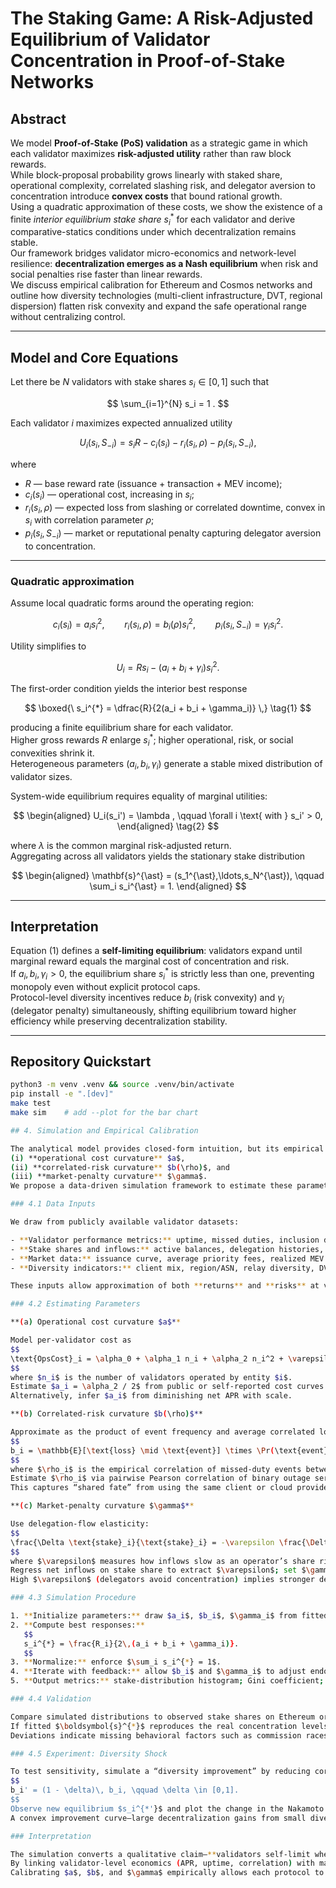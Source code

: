 # The Staking Game: A Risk-Adjusted Equilibrium of Validator Concentration in Proof-of-Stake Networks

## Abstract

We model **Proof-of-Stake (PoS) validation** as a strategic game in which each validator maximizes **risk-adjusted utility** rather than raw block rewards.  
While block-proposal probability grows linearly with staked share, operational complexity, correlated slashing risk, and delegator aversion to concentration introduce **convex costs** that bound rational growth.  
Using a quadratic approximation of these costs, we show the existence of a finite *interior equilibrium stake share* $s_i^{*}$ for each validator and derive comparative-statics conditions under which decentralization remains stable.  
Our framework bridges validator micro-economics and network-level resilience: **decentralization emerges as a Nash equilibrium** when risk and social penalties rise faster than linear rewards.  
We discuss empirical calibration for Ethereum and Cosmos networks and outline how diversity technologies (multi-client infrastructure, DVT, regional dispersion) flatten risk convexity and expand the safe operational range without centralizing control.

---

## Model and Core Equations

Let there be $N$ validators with stake shares $s_i \in [0,1]$ such that  

$$
\sum_{i=1}^{N} s_i = 1 .
$$

Each validator $i$ maximizes expected annualized utility

$$
U_i(s_i,S_{-i}) = s_i R - c_i(s_i) - r_i(s_i,\rho) - p_i(s_i,S_{-i}),
$$

where  

- $R$ — base reward rate (issuance + transaction + MEV income);  
- $c_i(s_i)$ — operational cost, increasing in $s_i$;  
- $r_i(s_i,\rho)$ — expected loss from slashing or correlated downtime, convex in $s_i$ with correlation parameter $\rho$;  
- $p_i(s_i,S_{-i})$ — market or reputational penalty capturing delegator aversion to concentration.

---

### Quadratic approximation

Assume local quadratic forms around the operating region:

$$
c_i(s_i)=a_i s_i^2, \qquad  
r_i(s_i,\rho)=b_i(\rho) s_i^2, \qquad  
p_i(s_i,S_{-i})=\gamma_i s_i^2 .
$$

Utility simplifies to

$$
U_i = R s_i - (a_i + b_i + \gamma_i)s_i^2 .
$$

The first-order condition yields the interior best response

$$
\boxed{\ s_i^{*} = \dfrac{R}{2(a_i + b_i + \gamma_i)} \,} \tag{1}
$$

producing a finite equilibrium share for each validator.  
Higher gross rewards $R$ enlarge $s_i^{*}$; higher operational, risk, or social convexities shrink it.  
Heterogeneous parameters $(a_i,b_i,\gamma_i)$ generate a stable mixed distribution of validator sizes.

System-wide equilibrium requires equality of marginal utilities:

$$
\begin{aligned}
U_i(s_i') = \lambda , \qquad \forall i \text{ with } s_i' > 0,
\end{aligned}
\tag{2}
$$

where $\lambda$ is the common marginal risk-adjusted return.  
Aggregating across all validators yields the stationary stake distribution  

$$
\begin{aligned}
\mathbf{s}^{\ast} = (s_1^{\ast},\ldots,s_N^{\ast}), \qquad
\sum_i s_i^{\ast} = 1.
\end{aligned}
$$

---

## Interpretation

Equation (1) defines a **self-limiting equilibrium**: validators expand until marginal reward equals the marginal cost of concentration and risk.  
If $a_i,b_i,\gamma_i>0$, the equilibrium share $s_i^{*}$ is strictly less than one, preventing monopoly even without explicit protocol caps.  
Protocol-level diversity incentives reduce $b_i$ (risk convexity) and $\gamma_i$ (delegator penalty) simultaneously, shifting equilibrium toward higher efficiency while preserving decentralization stability.

---

## Repository Quickstart

```bash
python3 -m venv .venv && source .venv/bin/activate
pip install -e ".[dev]"
make test
make sim    # add --plot for the bar chart

## 4. Simulation and Empirical Calibration

The analytical model provides closed-form intuition, but its empirical relevance depends on calibrating three key convexities:  
(i) **operational cost curvature** $a$,  
(ii) **correlated-risk curvature** $b(\rho)$, and  
(iii) **market-penalty curvature** $\gamma$.  
We propose a data-driven simulation framework to estimate these parameters and recover the equilibrium stake distribution $\boldsymbol{s}^{*}$.

### 4.1 Data Inputs

We draw from publicly available validator datasets:

- **Validator performance metrics:** uptime, missed duties, inclusion distance, slashing records (Ethereum BeaconChain API, Cosmos Hub indexers).  
- **Stake shares and inflows:** active balances, delegation histories, liquid-staking allocations (Lido, Rocket Pool, Cosmos delegations).  
- **Market data:** issuance curve, average priority fees, realized MEV distributions (MEV-Boost dashboards).  
- **Diversity indicators:** client mix, region/ASN, relay diversity, DVT cluster topology.

These inputs allow approximation of both **returns** and **risks** at validator and network levels.

### 4.2 Estimating Parameters

**(a) Operational cost curvature $a$**

Model per-validator cost as  
$$
\text{OpsCost}_i = \alpha_0 + \alpha_1 n_i + \alpha_2 n_i^2 + \varepsilon_i,
$$
where $n_i$ is the number of validators operated by entity $i$.  
Estimate $a_i = \alpha_2 / 2$ from public or self-reported cost curves (infrastructure, maintenance, key management).  
Alternatively, infer $a_i$ from diminishing net APR with scale.

**(b) Correlated-risk curvature $b(\rho)$**

Approximate as the product of event frequency and average correlated loss:
$$
b_i = \mathbb{E}[\text{loss} \mid \text{event}] \times \Pr(\text{event}) \times \rho_i,
$$
where $\rho_i$ is the empirical correlation of missed-duty events between validators within the same operator cluster.  
Estimate $\rho_i$ via pairwise Pearson correlation of binary outage series (1 if missed duty, 0 otherwise).  
This captures “shared fate” from using the same client or cloud provider.

**(c) Market-penalty curvature $\gamma$**

Use delegation-flow elasticity:
$$
\frac{\Delta \text{stake}_i}{\text{stake}_i} = -\varepsilon \frac{\Delta s_i}{s_i},
$$
where $\varepsilon$ measures how inflows slow as an operator’s share rises.  
Regress net inflows on stake share to extract $\varepsilon$; set $\gamma_i \propto \varepsilon$.  
High $\varepsilon$ (delegators avoid concentration) implies stronger decentralization forces.

### 4.3 Simulation Procedure

1. **Initialize parameters:** draw $a_i$, $b_i$, $\gamma_i$ from fitted distributions across the top $N$ operators.  
2. **Compute best responses:**
   $$
   s_i^{*} = \frac{R_i}{2\,(a_i + b_i + \gamma_i)}.
   $$
3. **Normalize:** enforce $\sum_i s_i^{*} = 1$.  
4. **Iterate with feedback:** allow $b_i$ and $\gamma_i$ to adjust endogenously as concentration increases (introducing mild interdependence).  
5. **Output metrics:** stake-distribution histogram; Gini coefficient; Nakamoto coefficient (minimum operators >33% or >50%); system-level expected risk-adjusted return.

### 4.4 Validation

Compare simulated distributions to observed stake shares on Ethereum or Cosmos.  
If fitted $\boldsymbol{s}^{*}$ reproduces the real concentration levels (e.g., top-10 share, Gini), the model quantitatively explains equilibrium decentralization.  
Deviations indicate missing behavioral factors such as commission races, protocol caps, or jurisdictional clustering.

### 4.5 Experiment: Diversity Shock

To test sensitivity, simulate a “diversity improvement” by reducing correlated risk:
$$
b_i' = (1 - \delta)\, b_i, \qquad \delta \in [0,1].
$$
Observe new equilibrium $s_i^{*'}$ and plot the change in the Nakamoto coefficient versus $\delta$.  
A convex improvement curve—large decentralization gains from small diversity gains—would quantify the **systemic value of heterogeneity**.

### Interpretation

The simulation converts a qualitative claim—**validators self-limit when risks rise faster than rewards**—into a measurable statement.  
By linking validator-level economics (APR, uptime, correlation) with macro decentralization metrics, the blockchain becomes an **evolving strategic equilibrium** rather than a static allocation of stake.  
Calibrating $a$, $b$, and $\gamma$ empirically allows each protocol to quantify how much decentralization is **incentive-compatible** given its design.

